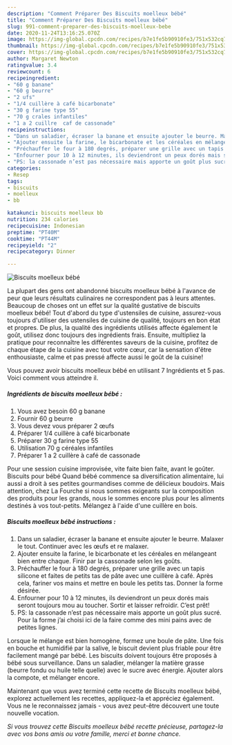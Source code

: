 ```yaml
---
description: "Comment Préparer Des Biscuits moelleux bébé"
title: "Comment Préparer Des Biscuits moelleux bébé"
slug: 991-comment-preparer-des-biscuits-moelleux-bebe
date: 2020-11-24T13:16:25.070Z
image: https://img-global.cpcdn.com/recipes/b7e1fe5b90910fe3/751x532cq70/biscuits-moelleux-bebe-photo-principale-de-la-recette.jpg
thumbnail: https://img-global.cpcdn.com/recipes/b7e1fe5b90910fe3/751x532cq70/biscuits-moelleux-bebe-photo-principale-de-la-recette.jpg
cover: https://img-global.cpcdn.com/recipes/b7e1fe5b90910fe3/751x532cq70/biscuits-moelleux-bebe-photo-principale-de-la-recette.jpg
author: Margaret Newton
ratingvalue: 3.4
reviewcount: 6
recipeingredient:
- "60 g banane"
- "60 g beurre"
- "2 ufs"
- "1/4 cuillère à café bicarbonate"
- "30 g farine type 55"
- "70 g crales infantiles"
- "1 a 2 cuillre  caf de cassonade"
recipeinstructions:
- "Dans un saladier, écraser la banane et ensuite ajouter le beurre. Malaxer le tout. Continuer avec les œufs et re malaxer."
- "Ajouter ensuite la farine, le bicarbonate et les céréales en mélangeant bien entre chaque. Finir par la cassonade selon les goûts."
- "Préchauffer le four à 180 degrés, préparer une grille avec un tapis silicone et faites de petits tas de pâte avec une cuillère à café. Après cela, fariner vos mains et mettre en boule les petits tas. Donner la forme désirée."
- "Enfourner pour 10 à 12 minutes, ils deviendront un peux dorés mais seront toujours mou au toucher. Sortir et laisser refroidir. C’est prêt!"
- "PS: la cassonade n’est pas nécessaire mais apporte un goût plus sucré. Pour la forme j’ai choisi ici de la faire comme des mini pains avec de petites lignes."
categories:
- Resep
tags:
- biscuits
- moelleux
- bb

katakunci: biscuits moelleux bb 
nutrition: 234 calories
recipecuisine: Indonesian
preptime: "PT40M"
cooktime: "PT44M"
recipeyield: "2"
recipecategory: Dinner

---
```



![Biscuits moelleux bébé](https://img-global.cpcdn.com/recipes/b7e1fe5b90910fe3/751x532cq70/biscuits-moelleux-bebe-photo-principale-de-la-recette.jpg)

La plupart des gens ont abandonné biscuits moelleux bébé à l'avance de peur que leurs résultats culinaires ne correspondent pas à leurs attentes. Beaucoup de choses ont un effet sur la qualité gustative de biscuits moelleux bébé! Tout d'abord du type d'ustensiles de cuisine, assurez-vous toujours d'utiliser des ustensiles de cuisine de qualité, toujours en bon état et propres. De plus, la qualité des ingrédients utilisés affecte également le goût, utilisez donc toujours des ingrédients frais. Ensuite, multipliez la pratique pour reconnaître les différentes saveurs de la cuisine, profitez de chaque étape de la cuisine avec tout votre cœur, car la sensation d'être enthousiaste, calme et pas pressé affecte aussi le goût de la cuisine!

<!--inarticleads1-->

Vous pouvez avoir biscuits moelleux bébé en utilisant 7 Ingrédients et 5 pas. Voici comment vous atteindre il.

##### Ingrédients de biscuits moelleux bébé :

1. Vous avez besoin 60 g banane
1. Fournir 60 g beurre
1. Vous devez vous préparer 2 œufs
1. Préparer 1/4 cuillère à café bicarbonate
1. Préparer 30 g farine type 55
1. Utilisation 70 g céréales infantiles
1. Préparer 1 a 2 cuillère à café de cassonade


Pour une session cuisine improvisée, vite faite bien faite, avant le goûter. Biscuits pour bébé Quand bébé commence sa diversification alimentaire, lui aussi a droit à ses petites gourmandises comme de délicieux boudoirs. Mais attention, chez La Fourche si nous sommes exigeants sur la composition des produits pour les grands, nous le sommes encore plus pour les aliments destinés à vos tout-petits. Mélangez à l&#39;aide d&#39;une cuillère en bois. 

<!--inarticleads2-->

##### Biscuits moelleux bébé instructions :

1. Dans un saladier, écraser la banane et ensuite ajouter le beurre. Malaxer le tout. Continuer avec les œufs et re malaxer.
1. Ajouter ensuite la farine, le bicarbonate et les céréales en mélangeant bien entre chaque. Finir par la cassonade selon les goûts.
1. Préchauffer le four à 180 degrés, préparer une grille avec un tapis silicone et faites de petits tas de pâte avec une cuillère à café. Après cela, fariner vos mains et mettre en boule les petits tas. Donner la forme désirée.
1. Enfourner pour 10 à 12 minutes, ils deviendront un peux dorés mais seront toujours mou au toucher. Sortir et laisser refroidir. C’est prêt!
1. PS: la cassonade n’est pas nécessaire mais apporte un goût plus sucré. Pour la forme j’ai choisi ici de la faire comme des mini pains avec de petites lignes.


Lorsque le mélange est bien homogène, formez une boule de pâte. Une fois en bouche et humidifié par la salive, le biscuit devient plus friable pour être facilement mangé par bébé. Les biscuits doivent toujours être proposés à bébé sous surveillance. Dans un saladier, mélanger la matière grasse (beurre fondu ou huile telle quelle) avec le sucre avec énergie. Ajouter alors la compote, et mélanger encore. 

<!--inarticleads1-->

<p>
Maintenant que vous avez terminé cette recette de Biscuits moelleux bébé, explorez actuellement les recettes, appliquez-la et appréciez également. Vous ne le reconnaissez jamais - vous avez peut-être découvert une toute nouvelle vocation.
</p>

<p>
<i>Si vous trouvez cette Biscuits moelleux bébé recette précieuse, partagez-la avec vos bons amis ou votre famille, merci et bonne chance.</i>
</p>
